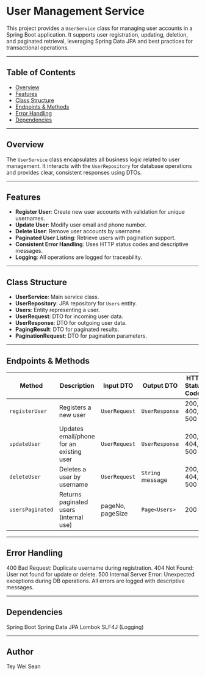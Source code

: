 # User Management Service

This project provides a `UserService` class for managing user accounts in a Spring Boot application. It supports user registration, updating, deletion, and paginated retrieval, leveraging Spring Data JPA and best practices for transactional operations.

---

## Table of Contents

- [Overview](#overview)
- [Features](#features)
- [Class Structure](#class-structure)
- [Endpoints & Methods](#endpoints--methods)
- [Error Handling](#error-handling)
- [Dependencies](#dependencies)

---

## Overview

The `UserService` class encapsulates all business logic related to user management. It interacts with the `UserRepository` for database operations and provides clear, consistent responses using DTOs.

---

## Features

- **Register User**: Create new user accounts with validation for unique usernames.
- **Update User**: Modify user email and phone number.
- **Delete User**: Remove user accounts by username.
- **Paginated User Listing**: Retrieve users with pagination support.
- **Consistent Error Handling**: Uses HTTP status codes and descriptive messages.
- **Logging**: All operations are logged for traceability.

---

## Class Structure

- **UserService**: Main service class.
- **UserRepository**: JPA repository for `Users` entity.
- **Users**: Entity representing a user.
- **UserRequest**: DTO for incoming user data.
- **UserResponse**: DTO for outgoing user data.
- **PagingResult**: DTO for paginated results.
- **PaginationRequest**: DTO for pagination parameters.

---

## Endpoints & Methods

| Method         | Description                                   | Input DTO         | Output DTO        | HTTP Status Codes          |
|----------------|-----------------------------------------------|-------------------|-------------------|----------------------------|
| `registerUser` | Registers a new user                          | `UserRequest`     | `UserResponse`    | 200, 400, 500              |
| `updateUser`   | Updates email/phone for an existing user      | `UserRequest`     | `UserResponse`    | 200, 404, 500              |
| `deleteUser`   | Deletes a user by username                    | `UserRequest`     | `String` message  | 200, 404, 500              |
| `usersPaginated` | Returns paginated users (internal use)      | pageNo, pageSize  | `Page<Users>`     | 200                        |

---

## Error Handling
400 Bad Request: Duplicate username during registration.
404 Not Found: User not found for update or delete.
500 Internal Server Error: Unexpected exceptions during DB operations.
All errors are logged with descriptive messages.

---

## Dependencies
Spring Boot
Spring Data JPA
Lombok
SLF4J (Logging)

---

## Author
Tey Wei Sean
